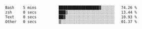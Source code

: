 <!--START_SECTION:waka-->

```txt
Bash    5 mins          ██████████████████▓░░░░░░   74.26 %
zsh     0 secs          ███▒░░░░░░░░░░░░░░░░░░░░░   13.44 %
Text    0 secs          ██▓░░░░░░░░░░░░░░░░░░░░░░   10.93 %
Other   0 secs          ▒░░░░░░░░░░░░░░░░░░░░░░░░   01.37 %
```

<!--END_SECTION:waka-->
